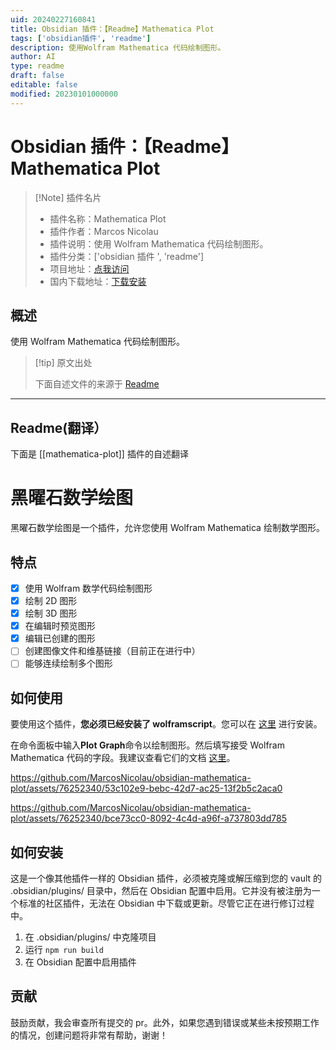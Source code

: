 ```yaml
---
uid: 20240227160841
title: Obsidian 插件：【Readme】Mathematica Plot
tags: ['obsidian插件', 'readme']
description: 使用Wolfram Mathematica 代码绘制图形。
author: AI
type: readme
draft: false
editable: false
modified: 20230101000000
---
```


# Obsidian 插件：【Readme】Mathematica Plot

> [!Note] 插件名片
> - 插件名称：Mathematica Plot
> - 插件作者：Marcos Nicolau
> - 插件说明：使用 Wolfram Mathematica 代码绘制图形。
> - 插件分类：['obsidian 插件 ', 'readme']
> - 项目地址：[点我访问](https://github.com/MarcosNicolau/obsidian-mathematica-plot)
> - 国内下载地址：[下载安装](https://pkmer.cn/products/plugin/pluginMarket/?mathematica-plot)

## 概述

使用 Wolfram Mathematica 代码绘制图形。

> [!tip] 原文出处
>
>下面自述文件的来源于 [Readme](https://ghproxy.net/https://raw.githubusercontent.com/MarcosNicolau/obsidian-mathematica-plot/main/README.md)

---

## Readme(翻译）

下面是 [[mathematica-plot]] 插件的自述翻译

# 黑曜石数学绘图

黑曜石数学绘图是一个插件，允许您使用 Wolfram Mathematica 绘制数学图形。

## 特点

- [x] 使用 Wolfram 数学代码绘制图形
- [x] 绘制 2D 图形
- [x] 绘制 3D 图形
- [x] 在编辑时预览图形
- [x] 编辑已创建的图形
- [ ] 创建图像文件和维基链接（目前正在进行中）
- [ ] 能够连续绘制多个图形

## 如何使用

要使用这个插件，**您必须已经安装了 wolframscript**。您可以在 [这里](https://reference.wolfram.com/language/workflow/InstallWolframScript.html) 进行安装。

在命令面板中输入**Plot Graph**命令以绘制图形。然后填写接受 Wolfram Mathematica 代码的字段。我建议查看它们的文档 [这里](https://reference.wolfram.com/language/guide/FunctionVisualization.html)。

<https://github.com/MarcosNicolau/obsidian-mathematica-plot/assets/76252340/53c102e9-bebc-42d7-ac25-13f2b5c2aca0>

<https://github.com/MarcosNicolau/obsidian-mathematica-plot/assets/76252340/bce73cc0-8092-4c4d-a96f-a737803dd785>

## 如何安装

这是一个像其他插件一样的 Obsidian 插件，必须被克隆或解压缩到您的 vault 的 .obsidian/plugins/ 目录中，然后在 Obsidian 配置中启用。它并没有被注册为一个标准的社区插件，无法在 Obsidian 中下载或更新。尽管它正在进行修订过程中。

1. 在 .obsidian/plugins/ 中克隆项目
2. 运行 `npm run build`
3. 在 Obsidian 配置中启用插件

## 贡献

鼓励贡献，我会审查所有提交的 pr。此外，如果您遇到错误或某些未按预期工作的情况，创建问题将非常有帮助，谢谢！
